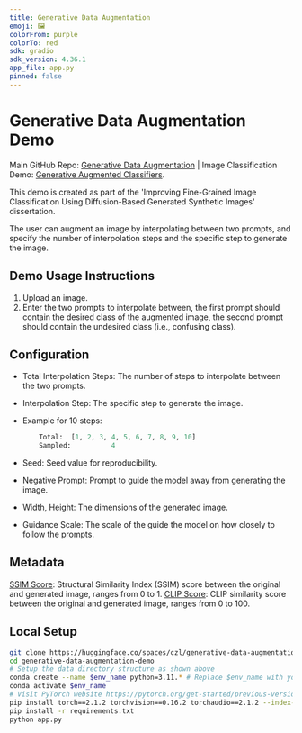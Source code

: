 ```yaml
---
title: Generative Data Augmentation
emoji: 🖼
colorFrom: purple
colorTo: red
sdk: gradio
sdk_version: 4.36.1
app_file: app.py
pinned: false
---
```


# Generative Data Augmentation Demo

Main GitHub Repo: [Generative Data Augmentation](https://github.com/zhulinchng/generative-data-augmentation) | Image Classification Demo: [Generative Augmented Classifiers](https://huggingface.co/spaces/czl/generative-augmented-classifiers).

This demo is created as part of the 'Improving Fine-Grained Image Classification Using Diffusion-Based Generated Synthetic Images' dissertation.

The user can augment an image by interpolating between two prompts, and specify the number of interpolation steps and the specific step to generate the image.

## Demo Usage Instructions

1. Upload an image.
2. Enter the two prompts to interpolate between, the first prompt should contain the desired class of the augmented image, the second prompt should contain the undesired class (i.e., confusing class).

## Configuration

- Total Interpolation Steps: The number of steps to interpolate between the two prompts.
- Interpolation Step: The specific step to generate the image.
- Example for 10 steps:

    ```python
        Total:  [1, 2, 3, 4, 5, 6, 7, 8, 9, 10]
        Sampled:          4
    ```

- Seed: Seed value for reproducibility.
- Negative Prompt: Prompt to guide the model away from generating the image.
- Width, Height: The dimensions of the generated image.
- Guidance Scale: The scale of the guide the model on how closely to follow the prompts.

## Metadata

[SSIM Score](https://lightning.ai/docs/torchmetrics/stable/image/structural_similarity.html): Structural Similarity Index (SSIM) score between the original and generated image, ranges from 0 to 1.
[CLIP Score](https://lightning.ai/docs/torchmetrics/stable/multimodal/clip_score.html): CLIP similarity score between the original and generated image, ranges from 0 to 100.

## Local Setup

```bash
git clone https://huggingface.co/spaces/czl/generative-data-augmentation-demo
cd generative-data-augmentation-demo
# Setup the data directory structure as shown above
conda create --name $env_name python=3.11.* # Replace $env_name with your environment name
conda activate $env_name
# Visit PyTorch website https://pytorch.org/get-started/previous-versions/#v212 for PyTorch installation instructions.
pip install torch==2.1.2 torchvision==0.16.2 torchaudio==2.1.2 --index-url # Obtain the correct URL from the PyTorch website
pip install -r requirements.txt
python app.py
```